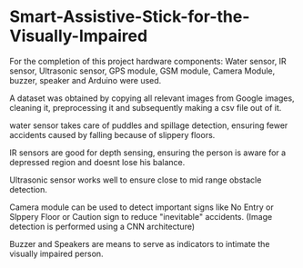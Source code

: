 # Smart-Assistive-Stick-for-the-Visually-Impaired

For the completion of this project hardware components: Water sensor, IR sensor, Ultrasonic sensor, GPS module, GSM module, Camera Module, buzzer, speaker and Arduino were used. 

A dataset was obtained by copying all relevant images from Google images, cleaning it, preprocessing it and subsequently making a csv file out of it. 

water sensor takes care of puddles and spillage detection, ensuring fewer accidents caused by falling because of slippery floors.

IR sensors are good for depth sensing, ensuring the person is aware for a depressed region and doesnt lose his balance.

Ultrasonic sensor works well to ensure close to mid range obstacle detection.

Camera module can be used to detect important signs like No Entry or Slppery Floor or Caution sign to reduce "inevitable" accidents.
(Image detection is performed using a CNN architecture)

Buzzer and Speakers are means to serve as indicators to intimate the visually impaired person.
